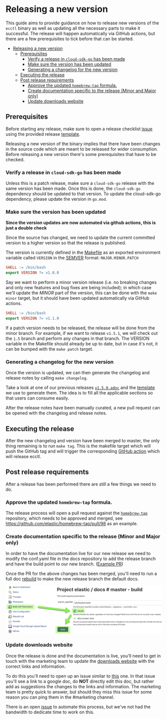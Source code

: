 # Releasing a new version

This guide aims to provide guidance on how to release new versions of the `ecctl` binary as well as updating all the necessary parts to make it successful. The release will happen automatically via GitHub actions, but there are a few prerequisites to tick before that can be started.

- [Releasing a new version](#releasing-a-new-version)
  - [Prerequisites](#prerequisites)
    - [Verify a release in `cloud-sdk-go` has been made](#verify-a-release-in-cloud-sdk-go-has-been-made)
    - [Make sure the version has been updated](#make-sure-the-version-has-been-updated)
    - [Generating a changelog for the new version](#generating-a-changelog-for-the-new-version)
  - [Executing the release](#executing-the-release)
  - [Post release requirements](#post-release-requirements)
    - [Approve the updated `homebrew-tap` formula.](#approve-the-updated-homebrew-tap-formula)
    - [Create documentation specific to the release (Minor and Major only)](#create-documentation-specific-to-the-release-minor-and-major-only)
    - [Update downloads website](#update-downloads-website)

## Prerequisites

Before starting any release, make sure to open a release checklist [issue](https://github.com/elastic/ecctl/issues/403) using the provided release [template](https://github.com/elastic/ecctl/issues/new?assignees=&labels=Team%3ADelivery&template=RELEASE_CHECKLIST.md).

Releasing a new version of the binary implies that there have been changes in the source code which are meant to be released for wider consumption. Before releasing a new version there's some prerequisites that have to be checked.

### Verify a release in `cloud-sdk-go` has been made

Unless this is a patch release, make sure a `cloud-sdk-go` release with the same version has been made. Once this is done, the `cloud-sdk-go` dependency should be updated to that version. To update the cloud-sdk-go dependency, please update the version in `go.mod`.

### Make sure the version has been updated

**Since the version updates are now automated via github actions, this is just a double check**

Since the source has changed, we need to update the current committed version to a higher version so that the release is published.

The version is currently defined in the [Makefile](./Makefile) as an exported environment variable called `VERSION` in the [SEMVER](https://semver.org) format: `MAJOR.MINOR.PATCH`

```Makefile
SHELL := /bin/bash
export VERSION ?= v1.0.0
```

Say we want to perform a minor version release (i.e. no breaking changes and only new features and bug fixes are being included); in which case we'll update the _MINOR_ part of the version, this can be done with the `make minor` target, but it should have been updated automatically via GitHub actions.

```Makefile
SHELL := /bin/bash
export VERSION ?= v1.1.0
```

If a patch version needs to be released, the release will be done from the minor branch. For example, if we want to release `v1.5.1`, we will check out the `1.5` branch and perform any changes in that branch. The VERSION variable in the Makefile should already be up to date, but in case it's not, it can be bumped with the `make patch` target.

### Generating a changelog for the new version

Once the version is updated, we can then generate the changelog and release notes by calling `make changelog`.

Take a look at one of our previous releases [`v1.5.0.adoc`](../docs/release_notes/v1.5.0.adoc) and the [template](../scripts/changelog.tpl.adoc) we use to generate them. The idea is to fill all the applicable sections so that users can consume easily.

After the release notes have been manually curated, a new pull request can be opened with the changelog and release notes.

## Executing the release

After the new changelog and version have been merged to master, the only thing remaining is to run `make tag`. This is the makefile target which will push the GitHub tag and will trigger the corresponding [GitHub action](.github/workflows/release.yml) which will release ecctl.

## Post release requirements

After a release has been performed there are still a few things we need to do.

### Approve the updated `homebrew-tap` formula.

The release process will open a pull request against the [`homebrew-tap`](https://github.com/elastic/homebrew-tap/pulls) repository, which needs to be approved and merged, see <https://github.com/elastic/homebrew-tap/pull/98> as an example.

### Create documentation specific to the release (Minor and Major only)

In order to have the documentation live for our new release we need to modify the conf.yaml file in the docs repository to add the release branch and have the build point to our new branch. ([Example PR](https://github.com/elastic/docs/pull/2770))

Once the PR for the above changes has been merged, you'll need to run a full doc [rebuild](https://elasticsearch-ci.elastic.co/job/elastic+docs+master+build/build?delay=0sec) to make the new release branch the default docs.

![alt text](docs-rebuild.png "rebuild instructions")

### Update downloads website

Once the release is done and the documentation is live, you'll need to get in touch with the marketing team to update the [downloads website](https://www.elastic.co/downloads/ecctl) with the correct links and information.

To do this you'll need to open up an issue similar to [this](https://github.com/elastic/website-www.elastic.co/issues/7163) one. In that issue you'll see a link to a google doc, do **NOT** directly edit this doc, but rather add as suggestions the changes to the links and information. The marketing team is pretty quick to answer, but should they miss this issue for some reason you can ping them in the #marketing channel.

There is an open [issue](https://github.com/elastic/ecctl/issues/428) to automate this process, but we've not had the bandwidth to dedicate time to work on this.
